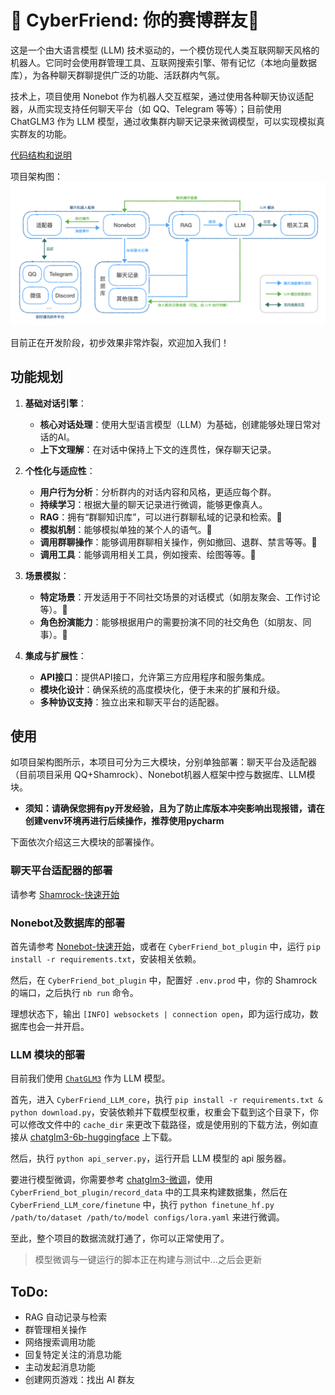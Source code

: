 # 🚧 CyberFriend: 你的赛博群友🤖
这是一个由大语言模型 (LLM) 技术驱动的，一个模仿现代人类互联网聊天风格的机器人。它同时会使用群管理工具、互联网搜索引擎、带有记忆（本地向量数据库），为各种聊天群聊提供广泛的功能、活跃群内气氛。

技术上，项目使用 Nonebot 作为机器人交互框架，通过使用各种聊天协议适配器，从而实现支持任何聊天平台（如 QQ、Telegram 等等）；目前使用 ChatGLM3 作为 LLM 模型，通过收集群内聊天记录来微调模型，可以实现模拟真实群友的功能。

[代码结构和说明](resources/code_structure.md)

项目架构图：
![](resources/proj_structure.png)

目前正在开发阶段，初步效果非常炸裂，欢迎加入我们！

## 功能规划

1. **基础对话引擎**：
   - **核心对话处理**：使用大型语言模型（LLM）为基础，创建能够处理日常对话的AI。
   - **上下文理解**：在对话中保持上下文的连贯性，保存聊天记录。

2. **个性化与适应性**：
   - **用户行为分析**：分析群内的对话内容和风格，更适应每个群。
   - **持续学习**：根据大量的聊天记录进行微调，能够更像真人。
   - **RAG**：拥有“群聊知识库”，可以进行群聊私域的记录和检索。🚧
   - **模拟机制**：能够模拟单独的某个人的语气。🚧
   - **调用群聊操作**：能够调用群聊相关操作，例如撤回、退群、禁言等等。🚧
   - **调用工具**：能够调用相关工具，例如搜索、绘图等等。🚧

3. **场景模拟**：
   - **特定场景**：开发适用于不同社交场景的对话模式（如朋友聚会、工作讨论等）。🚧
   - **角色扮演能力**：能够根据用户的需要扮演不同的社交角色（如朋友、同事）。🚧

4. **集成与扩展性**：
   - **API接口**：提供API接口，允许第三方应用程序和服务集成。
   - **模块化设计**：确保系统的高度模块化，便于未来的扩展和升级。
   - **多种协议支持**：独立出来和聊天平台的适配器。

## 使用

如项目架构图所示，本项目可分为三大模块，分别单独部署：聊天平台及适配器（目前项目采用 QQ+Shamrock）、Nonebot机器人框架中控与数据库、LLM模块。

- **须知：请确保您拥有py开发经验，且为了防止库版本冲突影响出现报错，请在创建venv环境再进行后续操作，推荐使用pycharm**


下面依次介绍这三大模块的部署操作。

### 聊天平台适配器的部署

请参考 [Shamrock-快速开始](https://trumanin2023.github.io/Shamrock/guide/getting-started.html)

### Nonebot及数据库的部署

首先请参考 [Nonebot-快速开始](https://nonebot.dev/docs/)，或者在 `CyberFriend_bot_plugin` 中，运行 `pip install -r requirements.txt`，安装相关依赖。

然后，在 `CyberFriend_bot_plugin` 中，配置好 `.env.prod` 中，你的 Shamrock 的端口，之后执行 `nb run` 命令。

理想状态下，输出 `[INFO] websockets | connection open`，即为运行成功，数据库也会一并开启。

### LLM 模块的部署

目前我们使用 [`ChatGLM3`](https://github.com/THUDM/ChatGLM3) 作为 LLM 模型。

首先，进入 `CyberFriend_LLM_core`，执行 `pip install -r requirements.txt & python download.py`，安装依赖并下载模型权重，权重会下载到这个目录下，你可以修改文件中的 `cache_dir` 来更改下载路径，或是使用别的下载方法，例如直接从 [chatglm3-6b-huggingface](https://huggingface.co/THUDM/chatglm3-6b) 上下载。

然后，执行 `python api_server.py`，运行开启 LLM 模型的 api 服务器。

要进行模型微调，你需要参考 [chatglm3-微调](https://github.com/THUDM/ChatGLM3/tree/main/finetune_demo)，使用 `CyberFriend_bot_plugin/record_data` 中的工具来构建数据集，然后在 `CyberFriend_LLM_core/finetune` 中，执行 `python finetune_hf.py /path/to/dataset /path/to/model configs/lora.yaml` 来进行微调。

至此，整个项目的数据流就打通了，你可以正常使用了。

> 模型微调与一键运行的脚本正在构建与测试中...之后会更新

## ToDo:
   - RAG 自动记录与检索
   - 群管理相关操作
   - 网络搜索调用功能
   - 回复特定关注的消息功能
   - 主动发起消息功能
   - 创建网页游戏：找出 AI 群友
